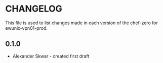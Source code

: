 CHANGELOG
=================

This file is used to list changes made in each version of the chef-zero for ewunix-vpn01-prod.

0.1.0
-----
- Alexander Skwar - created first draft
